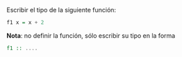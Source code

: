 Escribir el tipo de la siguiente función:

```Haskell
f1 x = x + 2
```

**Nota**: no definir la función, sólo escribir su tipo en la forma

```Haskell
f1 :: ....
```
